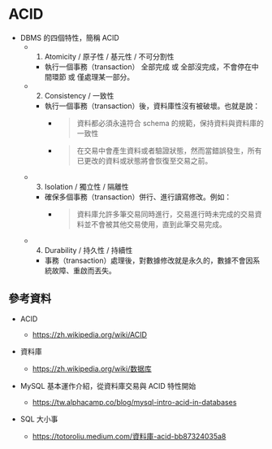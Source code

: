 # ACID

* DBMS 的四個特性，簡稱 ACID
  * 1. Atomicity / 原子性 / 基元性 / 不可分割性
    * 執行一個事務（transaction） 全部完成 或 全部沒完成，不會停在中間環節 或 僅處理某一部分。

  * 2. Consistency / 一致性
    * 執行一個事務（transaction）後，資料庫性沒有被破壞。也就是說：
      * > 資料都必須永遠符合 schema 的規範，保持資料與資料庫的一致性
      * > 在交易中會產生資料或者驗證狀態，然而當錯誤發生，所有已更改的資料或狀態將會恢復至交易之前。

  * 3. Isolation / 獨立性 / 隔離性
    * 確保多個事務（transaction）併行、進行讀寫修改。例如：
      * > 資料庫允許多筆交易同時進行，交易進行時未完成的交易資料並不會被其他交易使用，直到此筆交易完成。

  * 4. Durability / 持久性 / 持續性
    * 事務（transaction）處理後，對數據修改就是永久的，數據不會因系統故障、重啟而丟失。


## 參考資料

* ACID
  * https://zh.wikipedia.org/wiki/ACID

* 資料庫
  * https://zh.wikipedia.org/wiki/数据库

* MySQL 基本運作介紹，從資料庫交易與 ACID 特性開始
  * https://tw.alphacamp.co/blog/mysql-intro-acid-in-databases

* SQL 大小事
  * https://totoroliu.medium.com/資料庫-acid-bb87324035a8